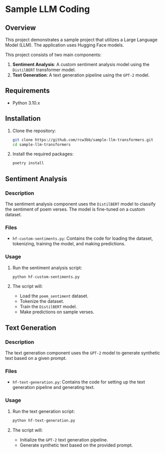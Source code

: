 # Sample LLM Coding

## Overview

This project demonstrates a sample project that utilizes a Large Language Model (LLM). The application uses Hugging Face models.

This project consists of two main components:

1. **Sentiment Analysis**: A custom sentiment analysis model using the `DistilBERT` transformer model.
2. **Text Generation**: A text generation pipeline using the `GPT-2` model.

## Requirements

- Python 3.10.x

## Installation

1. Clone the repository:
    ```sh
    git clone https://github.com/rcw3bb/sample-llm-transformers.git
    cd sample-llm-transformers
    ```

2. Install the required packages:
    ```sh
    poetry install
    ```

## Sentiment Analysis

### Description

The sentiment analysis component uses the `DistilBERT` model to classify the sentiment of poem verses. The model is fine-tuned on a custom dataset.

### Files

- `hf-custom-sentiments.py`: Contains the code for loading the dataset, tokenizing, training the model, and making predictions.

### Usage

1. Run the sentiment analysis script:
    ```sh
    python hf-custom-sentiments.py
    ```

2. The script will:
    - Load the `poem_sentiment` dataset.
    - Tokenize the dataset.
    - Train the `DistilBERT` model.
    - Make predictions on sample verses.

## Text Generation

### Description

The text generation component uses the `GPT-2` model to generate synthetic text based on a given prompt.

### Files

- `hf-text-generation.py`: Contains the code for setting up the text generation pipeline and generating text.

### Usage

1. Run the text generation script:
    ```sh
    python hf-text-generation.py
    ```

2. The script will:
    - Initialize the `GPT-2` text generation pipeline.
    - Generate synthetic text based on the provided prompt.
